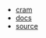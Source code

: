   - <a href="https://cram.vercel.app">cram</a>
  - <a href="/">docs</a>
  - <a href="https://github.com/gregzanch/cram.git">source</a>